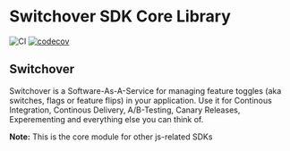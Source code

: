 # Switchover SDK Core Library

![CI](https://github.com/switchover-io/js-core/workflows/CI/badge.svg)
[![codecov](https://codecov.io/gh/switchover-io/js-core/branch/main/graph/badge.svg?token=tm31mHlRwo)](undefined)

## Switchover

Switchover is a Software-As-A-Service for managing feature toggles (aka switches, flags or feature flips) in your application. Use it for Continous Integration, Continous Delivery, A/B-Testing, Canary Releases, Experementing and everything else you can think of.

__Note:__
This is the core module for other js-related SDKs







